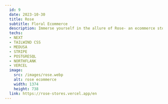 ```yaml
---
  id: 9
  date: 2023-10-30
  title: Rose
  subtitle: Floral Ecommerce
  description: Immerse yourself in the allure of Rose- an ecommerce store that combines the power of Nextjs and Medusa to create a seamless online shopping experience for flower enthusiasts.
  techs: 
  - NEXT
  - TAILWIND CSS
  - MEDUSA
  - STRIPE
  - POSTGRESQL
  - NORTHFLANK
  - VERCEL
  image:
    src: /images/rose.webp
    alt: rose ecommerce
    width: 1374
    height: 738
  link: https://rose-stores.vercel.app/en
---
```

